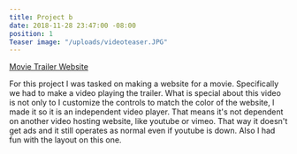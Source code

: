 ```yaml
---
title: Project b
date: 2018-11-28 23:47:00 -08:00
position: 1
Teaser image: "/uploads/videoteaser.JPG"
---
```


[Movie Trailer Website](https://codepen.io/krosierosie/project/live/AwzwyJ/)

For this project I was tasked on making a website for a movie. Specifically we had to make a video playing the trailer. What is special about this video is not only to I customize the controls to match the color of the website, I made it so it is an independent video player. That means it's not dependent on another video hosting website, like youtube or vimeo. That way it doesn't get ads and it still operates as normal even if youtube is down. Also I had fun with the layout on this one.